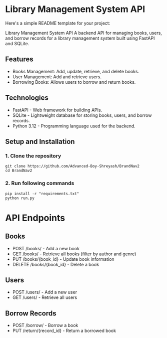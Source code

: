 # Library Management System API

Here's a simple README template for your project:

Library Management System API
A backend API for managing books, users, and borrow records for a library management system built using FastAPI and SQLite.

## Features

- Books Management: Add, update, retrieve, and delete books.
- User Management: Add and retrieve users.
- Borrowing Books: Allows users to borrow and return books.

## Technologies

- FastAPI - Web framework for building APIs.
- SQLite - Lightweight database for storing books, users, and borrow records.
- Python 3.12 - Programming language used for the backend.

## Setup and Installation

### 1. Clone the repository

    git clone https://github.com/Advanced-Boy-Shreyash/BrandNav2
    cd BrandNav2

### 2. Run following commands

    pip install -r "requirements.txt"
    python run.py

# API Endpoints
## Books
- POST /books/ - Add a new book
- GET /books/ - Retrieve all books (filter by author and genre)
- PUT /books/{book_id} - Update book information
- DELETE /books/{book_id} - Delete a book

## Users
- POST /users/ - Add a new user
- GET /users/ - Retrieve all users

## Borrow Records
- POST /borrow/ - Borrow a book
- PUT /return/{record_id} - Return a borrowed book